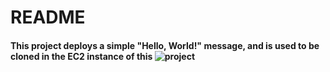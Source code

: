 # README

#### This project deploys a simple "Hello, World!" message, and is used to be cloned in the EC2 instance of this ![project](https://github.com/rajrtd/cloud-web-server) 
